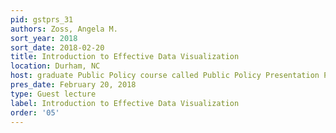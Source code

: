 ```yaml
---
pid: gstprs_31
authors: Zoss, Angela M.
sort_year: 2018
sort_date: 2018-02-20
title: Introduction to Effective Data Visualization
location: Durham, NC
host: graduate Public Policy course called Public Policy Presentation Practicum
pres_date: February 20, 2018
type: Guest lecture
label: Introduction to Effective Data Visualization
order: '05'
---
```


